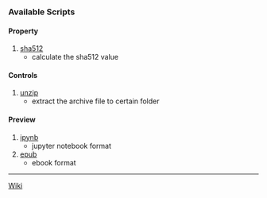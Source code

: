 
### Available Scripts

#### Property
1. [sha512](https://github.com/ccseer/Seer-Scripts/releases/download/Scripts/sha512.zip)
   - calculate the sha512 value

#### Controls
1. [unzip](https://github.com/ccseer/Seer-Scripts/releases/download/Scripts/unzip.zip)
    - extract the archive file to certain folder

#### Preview
1. [ipynb](https://github.com/ccseer/Seer-Scripts/releases/download/Scripts/ipynb.zip)
   - jupyter notebook format
2. [epub](https://github.com/ccseer/Seer-Scripts/releases/download/Scripts/epub.zip)
   - ebook format






---

[Wiki](https://github.com/ccseer/Seer/wiki/7.-Scripts)

